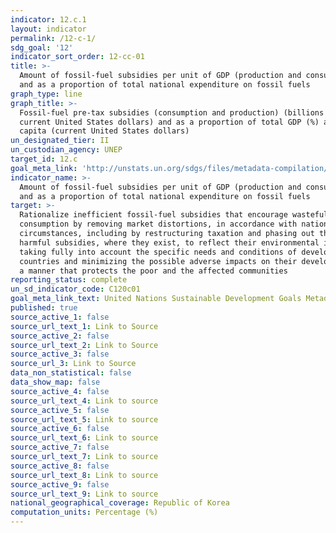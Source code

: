```yaml
---
indicator: 12.c.1
layout: indicator
permalink: /12-c-1/
sdg_goal: '12'
indicator_sort_order: 12-cc-01
title: >-
  Amount of fossil-fuel subsidies per unit of GDP (production and consumption)
  and as a proportion of total national expenditure on fossil fuels
graph_type: line
graph_title: >-
  Fossil-fuel pre-tax subsidies (consumption and production) (billions of
  current United States dollars) and as a proportion of total GDP (%) and per
  capita (current United States dollars)
un_designated_tier: II
un_custodian_agency: UNEP
target_id: 12.c
goal_meta_link: 'http://unstats.un.org/sdgs/files/metadata-compilation/Metadata-Goal-12.pdf'
indicator_name: >-
  Amount of fossil-fuel subsidies per unit of GDP (production and consumption)
  and as a proportion of total national expenditure on fossil fuels
target: >-
  Rationalize inefficient fossil-fuel subsidies that encourage wasteful
  consumption by removing market distortions, in accordance with national
  circumstances, including by restructuring taxation and phasing out those
  harmful subsidies, where they exist, to reflect their environmental impacts,
  taking fully into account the specific needs and conditions of developing
  countries and minimizing the possible adverse impacts on their development in
  a manner that protects the poor and the affected communities
reporting_status: complete
un_sd_indicator_code: C120c01
goal_meta_link_text: United Nations Sustainable Development Goals Metadata (pdf 782kB)
published: true
source_active_1: false
source_url_text_1: Link to Source
source_active_2: false
source_url_text_2: Link to Source
source_active_3: false
source_url_3: Link to Source
data_non_statistical: false
data_show_map: false
source_active_4: false
source_url_text_4: Link to source
source_active_5: false
source_url_text_5: Link to source
source_active_6: false
source_url_text_6: Link to source
source_active_7: false
source_url_text_7: Link to source
source_active_8: false
source_url_text_8: Link to source
source_active_9: false
source_url_text_9: Link to source
national_geographical_coverage: Republic of Korea
computation_units: Percentage (%)
---
```

